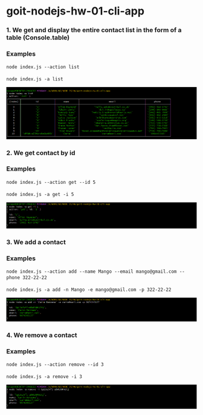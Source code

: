 # goit-nodejs-hw-01-cli-app

### 1. We get and display the entire contact list in the form of a table (Console.table)

### Examples

```gitbash
node index.js --action list

node index.js -a list
```

![Use action](https://github.com/Sulimovsky/goit-nodejs-hw-01-cli-app/blob/main/img/1.png)

### 2. We get contact by id

### Examples

```gitbash
node index.js --action get --id 5

node index.js -a get -i 5
```

![Use action](https://github.com/Sulimovsky/goit-nodejs-hw-01-cli-app/blob/main/img/2.png)

### 3. We add a contact

### Examples

```gitbash
node index.js --action add --name Mango --email mango@gmail.com --phone 322-22-22

node index.js -a add -n Mango -e mango@gmail.com -p 322-22-22
```

![Use action](https://github.com/Sulimovsky/goit-nodejs-hw-01-cli-app/blob/main/img/3.png)

### 4. We remove a contact

### Examples

```gitbash
node index.js --action remove --id 3

node index.js -a remove -i 3
```

![Use action](https://github.com/Sulimovsky/goit-nodejs-hw-01-cli-app/blob/main/img/4.png)
